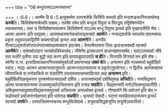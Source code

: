 +++
title = "06 बन्धुरात्माऽऽत्मनस्तस्य"

+++
।।6.6।। आत्मैव हि 6।5 इत्युक्तमेव उत्तरश्लोके किमिति कथ्यते इति
मन्दाशङ्कानिरासार्थमाह **कस्ये**ति। किंविशेषणश्चेत्यपि ग्राह्यम्। तस्यैव
तमेव प्रति बन्धुत्वं रिपुत्वं च विरुद्धम् तद्विशेषणभेदेन व्यवस्थाप्यम्।
तथा च किंविशेषणस्यात्मनः किंविशेषणो वाऽऽत्मा बन्धू रिपुश्च इत्यर्थ इति
पृच्छायामिति शेषः। आत्मा आत्मनः इति पदद्वयम्।
आत्मशब्दस्यानेकार्थत्वाद्व्याचष्टे **आत्मे**ति। नन्वाद्यश्लोके स्वपर्याय
एवात्मशब्दः प्रकृतः तदुपपादकद्वितीये कथमन्योऽर्थः इत्यत आह **आत्मने**ति।
अनयैव रीत्याऽऽद्यश्लोकोत्तरार्धगतात्मशब्दव्याख्यानं
द्रष्टव्यम्। येनात्मैवात्मना जितः इत्यत्रात्मशब्दौ व्याचष्टे
**आत्मैवे**ति। एवशब्दोपादानं व्याख्येयविवेकार्थम्। जीवेनैव इत्यवधारणं
प्राधान्यज्ञापनार्थम्। यदाऽऽत्मशब्दो जीवे तदा कर्तरि तृतीया यदा बुद्धौ
तदा करण इति ज्ञापयन्नुपपादयति **स ही**ति। विजयति विजयते मन इति
शेषः। स्वेनैव रा.भा. इत्यादिव्याख्याननिरासार्थमुक्तेऽर्थे प्रमाणान्याह
**उक्तं चे**ति। अनात्मन इति नञ्समासो बहुव्रीहिर्वा स्यात्। नाद्यः आत्मन
आत्मान्यत्वानुपपत्तेः आत्मान्तरादन्यत्वस्य च प्रकृतेऽनुपयोगात्। न
द्वितीयः आत्मशब्दस्य जीववाचित्वे वा मनोवाचित्वे वा संसारिणि
तदभावस्यासम्भवादित्यत आह **अनात्मन** इति। बहुव्रीहिपरिग्रहसूचनाय
पुरुषस्येत्यन्यपदार्थो दर्शितः। अनात्मशब्दार्थं दर्शयितुमाह **अजिते**ति।
नन्वविद्यमान आत्मा यस्यासावनात्मा तत्कथमुच्यतेऽजितात्मन इति तत्राह
**सदपी**ति। विद्यमानमपि मनोऽजितमनुपकारीति।
अविद्यमानसादृश्यादविद्यमानतामुपचर्य अजितात्मा अनात्मोक्त इत्यर्थः।
गौणप्रयोगे किं प्रयोजनं इति चेत् न रूढोपचारे प्रयोजनानपेक्षणात् इति
भावेनाह **सन्नपी**ति। भृत्यपदे सेवादौ। पदानां व्यवहितत्वादनात्मन
इत्यर्धं व्याचष्टे **तस्ये**ति। तस्याजितमनस्कस्य बन्धुरेवेत्येवार्थः।
शत्रुवत्प्रसिद्धशत्रुरिव शत्रुत्वेऽपकारित्वे।
